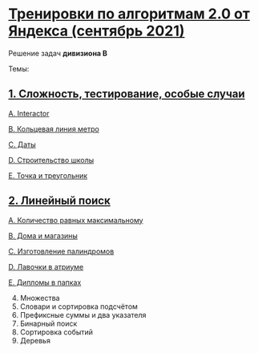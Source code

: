 <h1><a href="https://yandex.ru/yaintern/algorithm-training#schedule">Тренировки по алгоритмам 2.0 от Яндекса (сентябрь 2021)</a></h1>

Решение задач **дивизиона B**

Темы:

<h2><a href="https://github.com/GareevaTanya/yandex-algorithm-training-2B/tree/main/Ex1">1. Сложность, тестирование, особые случаи </a></h2>

<a href="https://github.com/GareevaTanya/yandex-algorithm-training-2B/tree/main/Ex1/A">A. Interactor </a>

<a href="https://github.com/GareevaTanya/yandex-algorithm-training-2B/tree/main/Ex1/B">B. Кольцевая линия метро</a>
  
<a href="https://github.com/GareevaTanya/yandex-algorithm-training-2B/tree/main/Ex1/C">C. Даты</a>
  
<a href="https://github.com/GareevaTanya/yandex-algorithm-training-2B/tree/main/Ex1/D">D. Строительство школы</a>
  
<a href="https://github.com/GareevaTanya/yandex-algorithm-training-2B/tree/main/Ex1/E">E. Точка и треугольник</a>

<h2><a href="https://github.com/GareevaTanya/yandex-algorithm-training-2B/tree/main/Ex2">2. Линейный поиск</a></h2>

<a href="https://github.com/GareevaTanya/yandex-algorithm-training-2B/tree/main/Ex2/A">A. Количество равных максимальному</a>

<a href="https://github.com/GareevaTanya/yandex-algorithm-training-2B/tree/main/Ex2/B">B. Дома и магазины</a>

<a href="https://github.com/GareevaTanya/yandex-algorithm-training-2B/tree/main/Ex2/C">C. Изготовление палиндромов</a>

<a href="https://github.com/GareevaTanya/yandex-algorithm-training-2B/tree/main/Ex2/D">D. Лавочки в атриуме</a>

<a href="https://github.com/GareevaTanya/yandex-algorithm-training-2B/tree/main/Ex2/E">E. Дипломы в папках</a>
  
4. Множества
5. Словари и сортировка подсчётом
6. Префиксные суммы и два указателя
7. Бинарный поиск
8. Сортировка событий
9. Деревья
